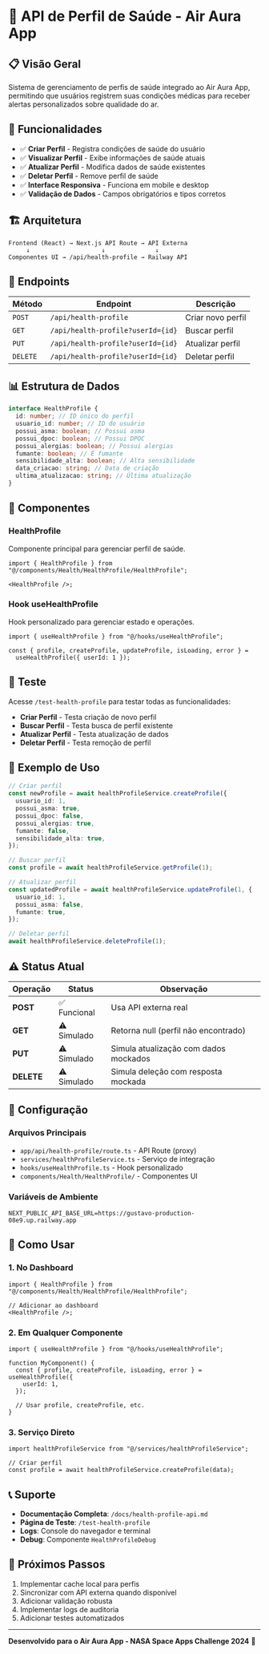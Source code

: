 # 🏥 API de Perfil de Saúde - Air Aura App

## 📋 Visão Geral

Sistema de gerenciamento de perfis de saúde integrado ao Air Aura App, permitindo que usuários registrem suas condições médicas para receber alertas personalizados sobre qualidade do ar.

## 🚀 Funcionalidades

- ✅ **Criar Perfil** - Registra condições de saúde do usuário
- ✅ **Visualizar Perfil** - Exibe informações de saúde atuais
- ✅ **Atualizar Perfil** - Modifica dados de saúde existentes
- ✅ **Deletar Perfil** - Remove perfil de saúde
- ✅ **Interface Responsiva** - Funciona em mobile e desktop
- ✅ **Validação de Dados** - Campos obrigatórios e tipos corretos

## 🏗️ Arquitetura

```
Frontend (React) → Next.js API Route → API Externa
     ↓                    ↓              ↓
Componentes UI → /api/health-profile → Railway API
```

## 🔗 Endpoints

| Método   | Endpoint                          | Descrição         |
| -------- | --------------------------------- | ----------------- |
| `POST`   | `/api/health-profile`             | Criar novo perfil |
| `GET`    | `/api/health-profile?userId={id}` | Buscar perfil     |
| `PUT`    | `/api/health-profile?userId={id}` | Atualizar perfil  |
| `DELETE` | `/api/health-profile?userId={id}` | Deletar perfil    |

## 📊 Estrutura de Dados

```typescript
interface HealthProfile {
  id: number; // ID único do perfil
  usuario_id: number; // ID do usuário
  possui_asma: boolean; // Possui asma
  possui_dpoc: boolean; // Possui DPOC
  possui_alergias: boolean; // Possui alergias
  fumante: boolean; // É fumante
  sensibilidade_alta: boolean; // Alta sensibilidade
  data_criacao: string; // Data de criação
  ultima_atualizacao: string; // Última atualização
}
```

## 🎨 Componentes

### HealthProfile

Componente principal para gerenciar perfil de saúde.

```tsx
import { HealthProfile } from "@/components/Health/HealthProfile/HealthProfile";

<HealthProfile />;
```

### Hook useHealthProfile

Hook personalizado para gerenciar estado e operações.

```tsx
import { useHealthProfile } from "@/hooks/useHealthProfile";

const { profile, createProfile, updateProfile, isLoading, error } =
  useHealthProfile({ userId: 1 });
```

## 🧪 Teste

Acesse `/test-health-profile` para testar todas as funcionalidades:

- **Criar Perfil** - Testa criação de novo perfil
- **Buscar Perfil** - Testa busca de perfil existente
- **Atualizar Perfil** - Testa atualização de dados
- **Deletar Perfil** - Testa remoção de perfil

## 📝 Exemplo de Uso

```typescript
// Criar perfil
const newProfile = await healthProfileService.createProfile({
  usuario_id: 1,
  possui_asma: true,
  possui_dpoc: false,
  possui_alergias: true,
  fumante: false,
  sensibilidade_alta: true,
});

// Buscar perfil
const profile = await healthProfileService.getProfile(1);

// Atualizar perfil
const updatedProfile = await healthProfileService.updateProfile(1, {
  usuario_id: 1,
  possui_asma: false,
  fumante: true,
});

// Deletar perfil
await healthProfileService.deleteProfile(1);
```

## ⚠️ Status Atual

| Operação   | Status       | Observação                            |
| ---------- | ------------ | ------------------------------------- |
| **POST**   | ✅ Funcional | Usa API externa real                  |
| **GET**    | ⚠️ Simulado  | Retorna null (perfil não encontrado)  |
| **PUT**    | ⚠️ Simulado  | Simula atualização com dados mockados |
| **DELETE** | ⚠️ Simulado  | Simula deleção com resposta mockada   |

## 🔧 Configuração

### Arquivos Principais

- `app/api/health-profile/route.ts` - API Route (proxy)
- `services/healthProfileService.ts` - Serviço de integração
- `hooks/useHealthProfile.ts` - Hook personalizado
- `components/Health/HealthProfile/` - Componentes UI

### Variáveis de Ambiente

```env
NEXT_PUBLIC_API_BASE_URL=https://gustavo-production-08e9.up.railway.app
```

## 🚀 Como Usar

### 1. No Dashboard

```tsx
import { HealthProfile } from "@/components/Health/HealthProfile/HealthProfile";

// Adicionar ao dashboard
<HealthProfile />;
```

### 2. Em Qualquer Componente

```tsx
import { useHealthProfile } from "@/hooks/useHealthProfile";

function MyComponent() {
  const { profile, createProfile, isLoading, error } = useHealthProfile({
    userId: 1,
  });

  // Usar profile, createProfile, etc.
}
```

### 3. Serviço Direto

```tsx
import healthProfileService from "@/services/healthProfileService";

// Criar perfil
const profile = await healthProfileService.createProfile(data);
```

## 📞 Suporte

- **Documentação Completa**: `/docs/health-profile-api.md`
- **Página de Teste**: `/test-health-profile`
- **Logs**: Console do navegador e terminal
- **Debug**: Componente `HealthProfileDebug`

## 🎯 Próximos Passos

1. Implementar cache local para perfis
2. Sincronizar com API externa quando disponível
3. Adicionar validação robusta
4. Implementar logs de auditoria
5. Adicionar testes automatizados

---

**Desenvolvido para o Air Aura App - NASA Space Apps Challenge 2024** 🚀
